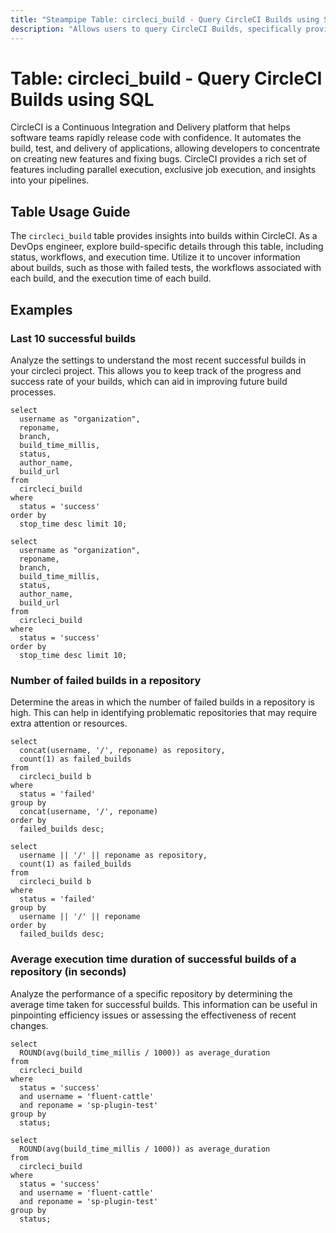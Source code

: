 ```yaml
---
title: "Steampipe Table: circleci_build - Query CircleCI Builds using SQL"
description: "Allows users to query CircleCI Builds, specifically providing insights into build details such as status, workflows, and execution time."
---
```


# Table: circleci_build - Query CircleCI Builds using SQL

CircleCI is a Continuous Integration and Delivery platform that helps software teams rapidly release code with confidence. It automates the build, test, and delivery of applications, allowing developers to concentrate on creating new features and fixing bugs. CircleCI provides a rich set of features including parallel execution, exclusive job execution, and insights into your pipelines.

## Table Usage Guide

The `circleci_build` table provides insights into builds within CircleCI. As a DevOps engineer, explore build-specific details through this table, including status, workflows, and execution time. Utilize it to uncover information about builds, such as those with failed tests, the workflows associated with each build, and the execution time of each build.

## Examples

### Last 10 successful builds
Analyze the settings to understand the most recent successful builds in your circleci project. This allows you to keep track of the progress and success rate of your builds, which can aid in improving future build processes.

```sql+postgres
select
  username as "organization",
  reponame,
  branch,
  build_time_millis,
  status,
  author_name,
  build_url
from
  circleci_build
where
  status = 'success'
order by
  stop_time desc limit 10;
```

```sql+sqlite
select
  username as "organization",
  reponame,
  branch,
  build_time_millis,
  status,
  author_name,
  build_url
from
  circleci_build
where
  status = 'success'
order by
  stop_time desc limit 10;
```

### Number of failed builds in a repository
Determine the areas in which the number of failed builds in a repository is high. This can help in identifying problematic repositories that may require extra attention or resources.

```sql+postgres
select
  concat(username, '/', reponame) as repository,
  count(1) as failed_builds
from
  circleci_build b
where
  status = 'failed'
group by
  concat(username, '/', reponame)
order by
  failed_builds desc;
```

```sql+sqlite
select
  username || '/' || reponame as repository,
  count(1) as failed_builds
from
  circleci_build b
where
  status = 'failed'
group by
  username || '/' || reponame
order by
  failed_builds desc;
```

### Average execution time duration of successful builds of a repository (in seconds)
Analyze the performance of a specific repository by determining the average time taken for successful builds. This information can be useful in pinpointing efficiency issues or assessing the effectiveness of recent changes.

```sql+postgres
select
  ROUND(avg(build_time_millis / 1000)) as average_duration
from
  circleci_build
where
  status = 'success'
  and username = 'fluent-cattle'
  and reponame = 'sp-plugin-test'
group by
  status;
```

```sql+sqlite
select
  ROUND(avg(build_time_millis / 1000)) as average_duration
from
  circleci_build
where
  status = 'success'
  and username = 'fluent-cattle'
  and reponame = 'sp-plugin-test'
group by
  status;
```